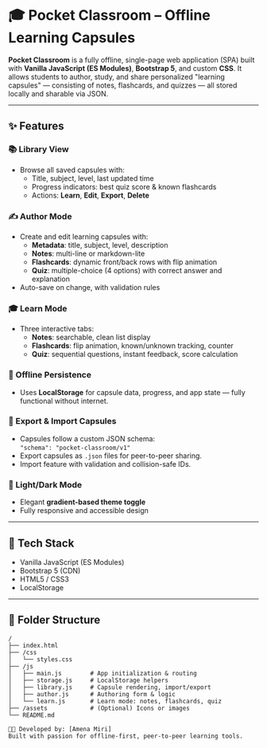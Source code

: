 # 🎓 Pocket Classroom – Offline Learning Capsules

**Pocket Classroom** is a fully offline, single-page web application (SPA) built with **Vanilla JavaScript (ES Modules)**, **Bootstrap 5**, and custom **CSS**. It allows students to author, study, and share personalized "learning capsules" — consisting of notes, flashcards, and quizzes — all stored locally and sharable via JSON.

---

## ✨ Features

### 📚 Library View
- Browse all saved capsules with:
  - Title, subject, level, last updated time
  - Progress indicators: best quiz score & known flashcards
  - Actions: **Learn**, **Edit**, **Export**, **Delete**

### ✍️ Author Mode
- Create and edit learning capsules with:
  - **Metadata**: title, subject, level, description
  - **Notes**: multi-line or markdown-lite
  - **Flashcards**: dynamic front/back rows with flip animation
  - **Quiz**: multiple-choice (4 options) with correct answer and explanation
- Auto-save on change, with validation rules

### 🎓 Learn Mode
- Three interactive tabs:
  - **Notes**: searchable, clean list display
  - **Flashcards**: flip animation, known/unknown tracking, counter
  - **Quiz**: sequential questions, instant feedback, score calculation

### 💾 Offline Persistence
- Uses **LocalStorage** for capsule data, progress, and app state — fully functional without internet.

### 🔁 Export & Import Capsules
- Capsules follow a custom JSON schema:  
  `"schema": "pocket-classroom/v1"`
- Export capsules as `.json` files for peer-to-peer sharing.
- Import feature with validation and collision-safe IDs.

### 🌙 Light/Dark Mode
- Elegant **gradient-based theme toggle**
- Fully responsive and accessible design

---

## 📁 Tech Stack

- Vanilla JavaScript (ES Modules)
- Bootstrap 5 (CDN)
- HTML5 / CSS3
- LocalStorage

---

## 📂 Folder Structure

```plaintext
/
├── index.html
├── /css
│   └── styles.css
├── /js
│   ├── main.js        # App initialization & routing
│   ├── storage.js     # LocalStorage helpers
│   ├── library.js     # Capsule rendering, import/export
│   ├── author.js      # Authoring form & logic
│   └── learn.js       # Learn mode: notes, flashcards, quiz
├── /assets            # (Optional) Icons or images
└── README.md

🧑‍💻 Developed by: [Amena Miri]
Built with passion for offline-first, peer-to-peer learning tools.